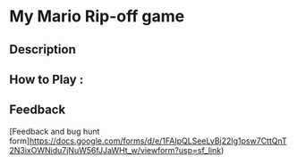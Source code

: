 # My Mario Rip-off game

## Description

## How to Play :
[](my_game.exe)
## Feedback
[Feedback and bug hunt form]https://docs.google.com/forms/d/e/1FAIpQLSeeLyBj22Ig1psw7CttQnT2N3ixOWNidu7jNuW56fJJaWHt_w/viewform?usp=sf_link)
